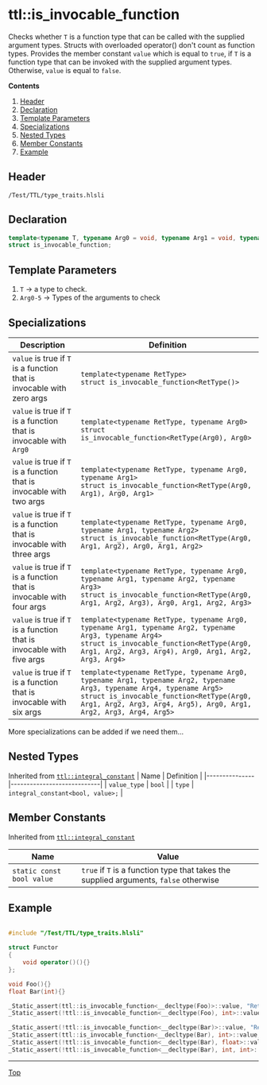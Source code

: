# ttl::is_invocable_function

Checks whether `T` is a function type that can be called with the supplied argument types. Structs with overloaded operator() don't count as function types. Provides the member constant `value` which is equal to `true`, if `T` is a function type that can be invoked with the supplied argument types. Otherwise, `value` is equal to `false`.

**Contents**
1. [Header](#header)
2. [Declaration](#declaration)
3. [Template Parameters](#template-parameters)
4. [Specializations](#specializations)
5. [Nested Types](#nested-types)
6. [Member Constants](#member-constants)
7. [Example](#example)

## Header

`/Test/TTL/type_traits.hlsli`

## Declaration

```c++
template<typename T, typename Arg0 = void, typename Arg1 = void, typename Arg2 = void, typename Arg3 = void, typename Arg4 = void, typename Arg5 = void> 
struct is_invocable_function;
```

## Template Parameters

1. `T` -> a type to check.
2. `Arg0-5` -> Types of the arguments to check

## Specializations

| Description    | Definition                       |
|----------------|----------------------------------|
| `value` is true if `T` is a function that is invocable with zero args    | `template<typename RetType>`<br>`struct is_invocable_function<RetType()>` |
| `value` is true if `T` is a function that is invocable with `Arg0`    | `template<typename RetType, typename Arg0>`<br>`struct is_invocable_function<RetType(Arg0), Arg0>` |
| `value` is true if `T` is a function that is invocable with two args    | `template<typename RetType, typename Arg0, typename Arg1>`<br>`struct is_invocable_function<RetType(Arg0, Arg1), Arg0, Arg1>` |
| `value` is true if `T` is a function that is invocable with three args    | `template<typename RetType, typename Arg0, typename Arg1, typename Arg2>`<br>`struct is_invocable_function<RetType(Arg0, Arg1, Arg2), Arg0, Arg1, Arg2>` |
| `value` is true if `T` is a function that is invocable with four args    | `template<typename RetType, typename Arg0, typename Arg1, typename Arg2, typename Arg3>`<br>`struct is_invocable_function<RetType(Arg0, Arg1, Arg2, Arg3), Arg0, Arg1, Arg2, Arg3>` |
| `value` is true if `T` is a function that is invocable with five args    | `template<typename RetType, typename Arg0, typename Arg1, typename Arg2, typename Arg3, typename Arg4>`<br>`struct is_invocable_function<RetType(Arg0, Arg1, Arg2, Arg3, Arg4), Arg0, Arg1, Arg2, Arg3, Arg4>` |
| `value` is true if `T` is a function that is invocable with six args    | `template<typename RetType, typename Arg0, typename Arg1, typename Arg2, typename Arg3, typename Arg4, typename Arg5>`<br>`struct is_invocable_function<RetType(Arg0, Arg1, Arg2, Arg3, Arg4, Arg5), Arg0, Arg1, Arg2, Arg3, Arg4, Arg5>` |

More specializations can be added if we need them...

## Nested Types

Inherited from [`ttl::integral_constant`](./IntegralConstant.md)
| Name | Definition |
|---------------|----------------------------|
| `value_type`  | `bool`                        |
| `type`        | `integral_constant<bool, value>;` |

## Member Constants
Inherited from [`ttl::integral_constant`](./IntegralConstant.md)

| Name                    | Value |
|-------------------------|-------|
| `static const bool value`  | `true` if `T` is a function type that takes the supplied arguments, `false` otherwise   |


## Example

```c++

#include "/Test/TTL/type_traits.hlsli"

struct Functor
{
    void operator()(){}
};

void Foo(){}
float Bar(int){}

_Static_assert(ttl::is_invocable_function<__decltype(Foo)>::value, "Returns true because Foo is a function that takes 0 args");
_Static_assert(!ttl::is_invocable_function<__decltype(Foo), int>::value, "Returns false because Foo does not take a single parameter of type int");

_Static_assert(!ttl::is_invocable_function<__decltype(Bar)>::value, "Returns false because Bar is not invocable with zero arguments");
_Static_assert(ttl::is_invocable_function<__decltype(Bar), int>::value, "Returns true because Bar is invocable with a single argument of type int");
_Static_assert(!ttl::is_invocable_function<__decltype(Bar), float>::value, "Returns false because Bar does not take a single argument of type float");
_Static_assert(!ttl::is_invocable_function<__decltype(Bar), int, int>::value, "Returns false because Bar does not take two ints");

```
---

[Top](#ttlis_invocable_function)